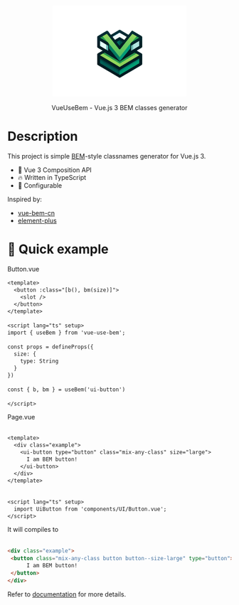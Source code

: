 <p align="center">
  <img width="300px" height="**300px**" src="./docs/logo.webp">
</p>

<p align="center">VueUseBem - Vue.js 3 BEM classes generator</p>

# Description

This project is simple [BEM](https://getbem.com/)-style classnames generator for Vue.js 3. 

- 💪 Vue 3 Composition API
- 🔥 Written in TypeScript
- 🦄 Configurable

Inspired by:

- [vue-bem-cn](https://github.com/c01nd01r/vue-bem-cn/tree/master)
- [element-plus](https://github.com/element-plus/element-plus/blob/dev/packages/hooks/use-namespace/index.ts)

# 🦄 Quick example

Button.vue

```vue
<template>
  <button :class="[b(), bm(size)]"> 
    <slot /> 
  </button>
</template>

<script lang="ts" setup>
import { useBem } from 'vue-use-bem';

const props = defineProps({
  size: {
    type: String
  }
})

const { b, bm } = useBem('ui-button')

</script>
```
Page.vue

```vue

<template>
  <div class="example">
    <ui-button type="button" class="mix-any-class" size="large"> 
      I am BEM button! 
    </ui-button>
  </div>
</template>


<script lang="ts" setup>
  import UiButton from 'components/UI/Button.vue';
</script>
```

It will compiles to

```html

<div class="example">
 <button class="mix-any-class button button--size-large" type="button">  
      I am BEM button!
 </button>
</div>

```

Refer to [documentation]() for more details.

